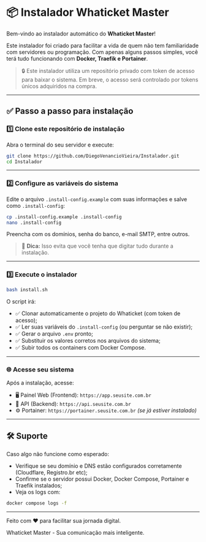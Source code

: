 
# 📦 Instalador Whaticket Master

Bem-vindo ao instalador automático do **Whaticket Master**!

Este instalador foi criado para facilitar a vida de quem não tem familiaridade com servidores ou programação. Com apenas alguns passos simples, você terá tudo funcionando com **Docker, Traefik e Portainer**.

> 🔒 Este instalador utiliza um repositório privado com token de acesso para baixar o sistema. Em breve, o acesso será controlado por tokens únicos adquiridos na compra.

---

## ✅ Passo a passo para instalação

### 1️⃣ Clone este repositório de instalação

Abra o terminal do seu servidor e execute:

```bash
git clone https://github.com/DiegoVenancioVieira/Instalador.git
cd Instalador
```

---

### 2️⃣ Configure as variáveis do sistema

Edite o arquivo `.install-config.example` com suas informações e salve como `.install-config`:

```bash
cp .install-config.example .install-config
nano .install-config
```

Preencha com os domínios, senha do banco, e-mail SMTP, entre outros.

> 🧠 **Dica:** Isso evita que você tenha que digitar tudo durante a instalação.

---

### 3️⃣ Execute o instalador

```bash
bash install.sh
```

O script irá:
- ✅ Clonar automaticamente o projeto do Whaticket (com token de acesso);
- ✅ Ler suas variáveis do `.install-config` (ou perguntar se não existir);
- ✅ Gerar o arquivo `.env` pronto;
- ✅ Substituir os valores corretos nos arquivos do sistema;
- ✅ Subir todos os containers com Docker Compose.

---

### 🌐 Acesse seu sistema

Após a instalação, acesse:

- 🖥️ Painel Web (Frontend): `https://app.seusite.com.br`
- 🔗 API (Backend): `https://api.seusite.com.br`
- ⚙️ Portainer: `https://portainer.seusite.com.br` *(se já estiver instalado)*

---

## 🛠 Suporte

Caso algo não funcione como esperado:

- Verifique se seu domínio e DNS estão configurados corretamente (Cloudflare, Registro.br etc);
- Confirme se o servidor possui Docker, Docker Compose, Portainer e Traefik instalados;
- Veja os logs com:

```bash
docker compose logs -f
```

---

Feito com ❤️ para facilitar sua jornada digital.

Whaticket Master - Sua comunicação mais inteligente.

